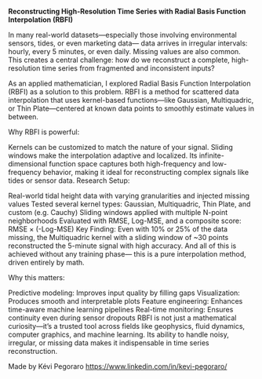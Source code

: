 **Reconstructing High-Resolution Time Series with Radial Basis Function Interpolation (RBFI)**

In many real-world datasets—especially those involving environmental sensors, tides, or even marketing data— data arrives in irregular intervals: hourly, every 5 minutes, or even daily. Missing values are also common. This creates a central challenge: how do we reconstruct a complete, high-resolution time series from fragmented and inconsistent inputs?

As an applied mathematician, I explored Radial Basis Function Interpolation (RBFI) as a solution to this problem. RBFI is a method for scattered data interpolation that uses kernel-based functions—like Gaussian, Multiquadric, or Thin Plate—centered at known data points to smoothly estimate values in between.

Why RBFI is powerful:

Kernels can be customized to match the nature of your signal.
Sliding windows make the interpolation adaptive and localized.
Its infinite-dimensional function space captures both high-frequency and low-frequency behavior, making it ideal for reconstructing complex signals like tides or sensor data.
Research Setup:

Real-world tidal height data with varying granularities and injected missing values
Tested several kernel types: Gaussian, Multiquadric, Thin Plate, and custom (e.g. Cauchy)
Sliding windows applied with multiple N-point neighborhoods
Evaluated with RMSE, Log-MSE, and a composite score: RMSE × (-Log-MSE)
Key Finding: Even with 10% or 25% of the data missing, the Multiquadric kernel with a sliding window of ~30 points reconstructed the 5-minute signal with high accuracy. And all of this is achieved without any training phase— this is a pure interpolation method, driven entirely by math.

Why this matters:

Predictive modeling: Improves input quality by filling gaps
Visualization: Produces smooth and interpretable plots
Feature engineering: Enhances time-aware machine learning pipelines
Real-time monitoring: Ensures continuity even during sensor dropouts
RBFI is not just a mathematical curiosity—it’s a trusted tool across fields like geophysics, fluid dynamics, computer graphics, and machine learning. Its ability to handle noisy, irregular, or missing data makes it indispensable in time series reconstruction.

Made by Kévi Pegoraro
https://www.linkedin.com/in/kevi-pegoraro/
